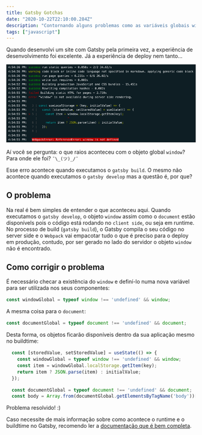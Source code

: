 ```yaml
---
title: Gatsby Gotchas
date: "2020-10-22T22:10:00.284Z"
description: "Contornando alguns problemas como as variáveis globais window ou document retornando undefined no Gatsby."
tags: ["javascript"]
---
```


Quando desenvolvi um site com Gatsby pela primeira vez, a experiência de desenvolvimento foi excelente. Já a experiência de deploy nem tanto...

![window is not defined](./deploy-error.jpg)

Aí você se pergunta: o que raios aconteceu com o objeto global `window`? Para onde ele foi? `¯\_(ツ)_/¯`

Esse erro acontece quando executamos o `gatsby build`. O mesmo não acontece quando executamos o `gatsby develop` mas a questão é, por que?

## O problema

Na real é bem simples de entender o que aconteceu aqui. Quando executamos o `gatsby develop`, o objeto `window` assim como o `document` estão disponívels pois o código está rodando no `client side`, ou seja em runtime. No processo de build (`gatsby build`), o Gatsby compila o seu código no server side e o `Webpack` vai empacotar tudo o que é preciso para o deploy em produção, contudo, por ser gerado no lado do servidor o objeto `window` não é encontrado.

## Como corrigir o problema

É necessário checar a existência do `window` e definí-lo numa nova variável para ser utilizada nos seus componentes:

```javascript
const windowGlobal = typeof window !== 'undefined' && window;
```

A mesma coisa para o `document`:

```javascript
const documentGlobal = typeof document !== 'undefined' && document;
```

Desta forma, os objetos ficarão disponíveis dentro da sua aplicação mesmo no buildtime:

```javascript
  const [storedValue, setStoredValue] = useState(() => {
    const windowGlobal = typeof window !== 'undefined' && window;
    const item = windowGlobal.localStorage.getItem(key);
    return item ? JSON.parse(item) : initialValue;
  });
```

```javascript
  const documentGlobal = typeof document !== 'undefined' && document;
  const body = Array.from(documentGlobal.getElementsByTagName('body'))[0];
```

Problema resolvido! :)

Caso necessite de mais informação sobre como acontece o runtime e o buildtime no Gatsby, recomendo ler a [documentação que é bem completa](https://www.gatsbyjs.com/docs/debugging-html-builds/).
